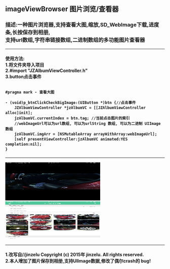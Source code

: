 <h2>
imageViewBrowser
图片浏览/查看器
</h2>
<h3>
<span>描述:</span>一种图片浏览器,支持查看大图,缩放,SD_WebImage下载,进度条,长按保存到相册,<br>
支持url数组,字符串链接数组,二进制数组的多功能图片查看器<br>
</h3>
<hr> 
<h4>
<span1>使用方法:</span1><br>
 1.将文件夹导入项目<br>
 2.#import "JZAlbumViewController.h"<br>
 3.button点击事件<br>
<pre><code>
#pragma mark - 查看大图<br>
- (void)p_btnClickCheckBigImage:(UIButton *)btn {//点击事件
    JZAlbumViewController *jzAlbumVC = [[JZAlbumViewController alloc]init];
    jzAlbumVC.currentIndex = btn.tag; //当前点击图片的索引
    //webImageUrl可以为url数组, 可以为urlString 数组, 可以为二进制 UIImage 数组
    jzAlbumVC.imgArr = [NSMutableArray arrayWithArray:webImageUrl];
    [self presentViewController:jzAlbumVC animated:YES completion:nil];
}
</code></pre>
</h4>
<hr> 
<img src="https://github.com/niuhaoran/imageViewBrowser/blob/master/img1.jpg" width = "300" height = "120" alt="壁虎图标" />
<img src="https://github.com/niuhaoran/imageViewBrowser/blob/master/img2.jpg" width = "300" height = "120" alt="壁虎图标" />
<hr> 
<h4>
1.改写自//jinzelu  Copyright (c) 2015年 jinzelu. All rights reserved.<br>
2.本人增加了图片保存到相册,支持UIImage数据,修改了偶尔crash的 bug!<br>
</h4>


